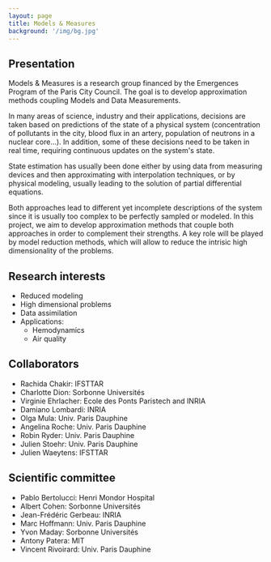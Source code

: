 ```yaml
---
layout: page
title: Models & Measures
background: '/img/bg.jpg'
---
```


## Presentation

Models & Measures is a research group financed by the Emergences Program of the Paris City Council.
The goal is to develop approximation methods coupling Models and Data Measurements.

In many areas of science, industry and their applications, decisions are taken based on predictions of the state of a physical system (concentration of pollutants in the city, blood flux in an artery, population of neutrons in a nuclear core...). In addition, some of these decisions need to be taken in real time, requiring continuous updates on the system's state.

State estimation has usually been done either by using data from measuring devices and then approximating with interpolation techniques, or by physical modeling, usually leading to the solution of partial differential equations.

Both approaches lead to different yet incomplete descriptions of the system since it is usually too complex to be perfectly sampled or modeled. In this project, we aim to develop approximation methods that couple both approaches in order to complement their strengths. A key role will be played by model reduction methods, which will allow to reduce the intrisic high dimensionality of the problems.

## Research interests

* Reduced modeling
* High dimensional problems
* Data assimilation
* Applications:
  * Hemodynamics
  * Air quality

## Collaborators

* Rachida Chakir: IFSTTAR
* Charlotte Dion: Sorbonne Universités
* Virginie Ehrlacher: Ecole des Ponts Paristech and INRIA
* Damiano Lombardi: INRIA
* Olga Mula: Univ. Paris Dauphine
* Angelina Roche: Univ. Paris Dauphine
* Robin Ryder: Univ. Paris Dauphine
* Julien Stoehr: Univ. Paris Dauphine
* Julien Waeytens: IFSTTAR

## Scientific committee

* Pablo Bertolucci: Henri Mondor Hospital
* Albert Cohen: Sorbonne Universités
* Jean-Frédéric Gerbeau: INRIA
* Marc Hoffmann: Univ. Paris Dauphine
* Yvon Maday: Sorbonne Universités
* Antony Patera: MIT
* Vincent Rivoirard: Univ. Paris Dauphine
 
